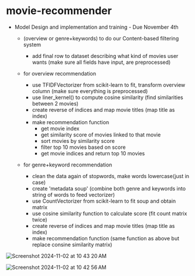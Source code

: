 # movie-recommender

* Model Design and implementation and training - Due November 4th
  
	* (overview or genre+keywords) to do our Content-based filtering system
		* add final row to dataset describing what kind of movies user wants (make sure all fields have input, are preprocessed)
	 
	* for overview recommendation
		* use TFIDFVectorizer from scikit-learn to fit, transform overview column (make sure everything is preprocessed)
		* use liner_kernel() to compute cosine similarity (find similarities between 2 movies)
		* create reverse of indices and map movie titles (map title as index)
		* make recommendation function
			* get movie index
			* get similarity score of movies linked to that movie
			* sort movies by similarity score
			* filter top 10 movies based on score
			* get movie indices and return top 10 movies 
	
	* for genre+keyword recommendation
		* clean the data again of stopwords, make words lowercase(just in case)
		* create 'metadata soup' (combine both genre and keywords into string of words to feed vectorizer)
		* use CountVectorizer from scikit-learn to fit soup and obtain matrix
		* use cosine similarity function to calculate score (fit count matrix twice)
		* create reverse of indices and map movie titles (map title as index)
		* make recommendation function (same function as above but replace consine similarity matrix)
 






![Screenshot 2024-11-02 at 10 43 20 AM](https://github.com/user-attachments/assets/f6615393-9556-47bc-ac50-231b4b9be581)

![Screenshot 2024-11-02 at 10 42 56 AM](https://github.com/user-attachments/assets/99b5123e-07f9-454b-9c9f-b0063e30be1b)


